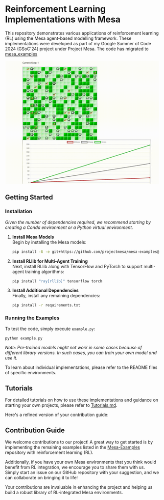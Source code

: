 # Reinforcement Learning Implementations with Mesa

This repository demonstrates various applications of reinforcement learning (RL) using the Mesa agent-based modelling framework. These implementations were developed as part of my Google Summer of Code 2024 (GSoC'24) project under Project Mesa. The code has migrated to [mesa_examples](https://github.com/projectmesa/mesa-examples/tree/main/rl)

<p align="center">
<img src="wolf_sheep/resources/wolf_sheep.gif" width="500" height="400">
</p>

## Getting Started

### Installation

*Given the number of dependencies required, we recommend starting by creating a Conda environment or a Python virtual environment.*
1. **Install Mesa Models**  
   Begin by installing the Mesa models:

   ```bash
   pip install -U -e git+https://github.com/projectmesa/mesa-examples@mesa-2.x#egg=mesa-models
   ```

2. **Install RLlib for Multi-Agent Training**  
   Next, install RLlib along with TensorFlow and PyTorch to support multi-agent training algorithms:

   ```bash
   pip install "ray[rllib]" tensorflow torch
   ```

3. **Install Additional Dependencies**  
   Finally, install any remaining dependencies:

   ```bash
   pip install -r requirements.txt
   ```

### Running the Examples

To test the code, simply execute `example.py`:

```bash
python example.py
```

*Note: Pre-trained models might not work in some cases because of different library versions. In such cases, you can train your own model and use it.*

To learn about individual implementations, please refer to the README files of specific environments.


## Tutorials

For detailed tutorials on how to use these implementations and guidance on starting your own projects, please refer to [Tutorials.md](./Tutorials.md).

Here's a refined version of your contribution guide:


## Contribution Guide

We welcome contributions to our project! A great way to get started is by implementing the remaining examples listed in the [Mesa-Examples](https://github.com/projectmesa/mesa-examples) repository with reinforcement learning (RL). 

Additionally, if you have your own Mesa environments that you think would benefit from RL integration, we encourage you to share them with us. Simply start an issue on our GitHub repository with your suggestion, and we can collaborate on bringing it to life!

Your contributions are invaluable in enhancing the project and helping us build a robust library of RL-integrated Mesa environments. 
